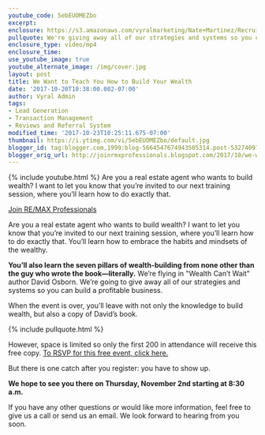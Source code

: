 ```yaml
---
youtube_code: 5ebEUOMEZbo
excerpt:
enclosure: https://s3.amazonaws.com/vyralmarketing/Nate+Martinez/Recruiting/Phoenix+Real+Estate+Agent-+We+Want+to+Teach+You+How+to+Build+Your+Wealth.mp4
pullquote: We're giving away all of our strategies and systems so you can build a profitable business.
enclosure_type: video/mp4
enclosure_time:
use_youtube_image: true
youtube_alternate_image: /img/cover.jpg
layout: post
title: We Want to Teach You How to Build Your Wealth
date: '2017-10-20T10:38:00.002-07:00'
author: Vyral Admin
tags:
- Lead Generation
- Transaction Management
- Reviews and Referral System
modified_time: '2017-10-23T10:25:11.675-07:00'
thumbnail: https://i.ytimg.com/vi/5ebEUOMEZbo/default.jpg
blogger_id: tag:blogger.com,1999:blog-5664547674943505314.post-5327409759831074513
blogger_orig_url: http://joinrmxprofessionals.blogspot.com/2017/10/we-want-to-teach-you-how-to-build-your.html
---
```

{% include youtube.html %}
Are you a real estate agent who wants to build wealth? I want to let you know that you’re invited to our next training session, where you’ll learn how to do exactly that.

<a href="http://www.joinrmxprofessionals.com/Join-Today" target="_blank">Join RE/MAX Professionals</a>

Are you a real estate agent who wants to build wealth? I want to let you know that you’re invited to our next training session, where you’ll learn how to do exactly that. You’ll learn how to embrace the habits and mindsets of the wealthy.

**You’ll also learn the seven pillars of wealth-building from none other than the guy who wrote the book—literally.** We’re flying in "Wealth Can’t Wait" author David Osborn. We’re going to give away all of our strategies and systems so you can build a profitable business.

When the event is over, you’ll leave with not only the knowledge to build wealth, but also a copy of David’s book.

{% include pullquote.html %}

However, space is limited so only the first 200 in attendance will receive this free copy. <a href="http://www.joinrmxprofessionals.com/Registration" target="_blank">To RSVP for this free event, click here.</a>

But there is one catch after you register: you have to show up.

**We hope to see you there on Thursday, November 2nd starting at 8:30 a.m.**

If you have any other questions or would like more information, feel free to give us a call or send us an email. We look forward to hearing from you soon.

